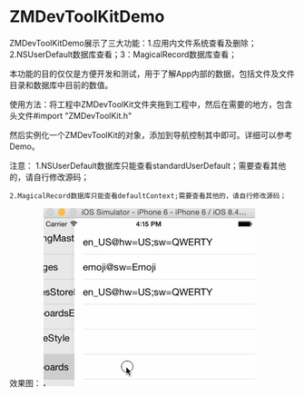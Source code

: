 # ZMDevToolKitDemo
ZMDevToolKitDemo展示了三大功能：1.应用内文件系统查看及删除；2.NSUserDefault数据库查看；3：MagicalRecord数据库查看；

本功能的目的仅仅是方便开发和测试，用于了解App内部的数据，包括文件及文件目录和数据库中目前的数值。

使用方法：将工程中ZMDevToolKit文件夹拖到工程中，然后在需要的地方，包含头文件#import "ZMDevToolKit.h"

然后实例化一个ZMDevToolKit的对象，添加到导航控制其中即可。详细可以参考Demo。

注意：
    1.NSUserDefault数据库只能查看standardUserDefault；需要查看其他的，请自行修改源码；
    
    2.MagicalRecord数据库只能查看defaultContext;需要查看其他的，请自行修改源码；
效果图：
![image](https://github.com/kongcup/ZMDevToolKitDemo/raw/master/video.gif)


